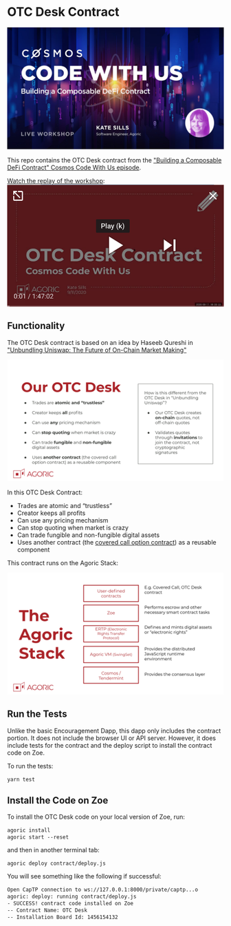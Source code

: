 # OTC Desk Contract

![Building a Composable DeFi Contract](./readme-assets/title.jpg)

This repo contains the OTC Desk contract from the ["Building a
Composable DeFi Contract" Cosmos Code With Us
episode](https://cosmos.network/series/code-with-us/building-a-composable-defi-contract).

[Watch the replay of the
workshop](https://www.youtube.com/watch?v=faxrecQgEio):
[![Building a Composable DeFi Contract](./readme-assets/play.png)](https://www.youtube.com/watch?v=faxrecQgEio)


## Functionality

The OTC Desk contract is based on an idea by Haseeb Qureshi in
["Unbundling Uniswap: The Future of On-Chain Market Making"](https://medium.com/dragonfly-research/unbundling-uniswap-the-future-of-on-chain-market-making-1c7d6948d570)

![OTC Desk](./readme-assets/contract.svg)

In this OTC Desk Contract:
* Trades are atomic and “trustless”
* Creator keeps all profits
* Can use any pricing mechanism
* Can stop quoting when market is crazy
* Can trade fungible and non-fungible digital assets
* Uses another contract (the [covered call option contract](https://github.com/Agoric/agoric-sdk/blob/master/packages/zoe/src/contracts/coveredCall.js)) as a reusable component

This contract runs on the Agoric Stack:

![Agoric Stack](./readme-assets/stack.svg)


## Run the Tests

Unlike the basic Encouragement Dapp, this dapp only includes the
contract portion. It does not include the browser UI or API server.
However, it does include tests for the contract and the deploy script
to install the contract code on Zoe.

To run the tests:

```shell
yarn test
```

## Install the Code on Zoe

To install the OTC Desk code on your local version of Zoe, run:

```shell
agoric install
agoric start --reset
```
and then in another terminal tab:

```shell
agoric deploy contract/deploy.js
```

You will see something like the following if successful:

```
Open CapTP connection to ws://127.0.0.1:8000/private/captp...o
agoric: deploy: running contract/deploy.js
- SUCCESS! contract code installed on Zoe
-- Contract Name: OTC Desk
-- Installation Board Id: 1456154132
```

